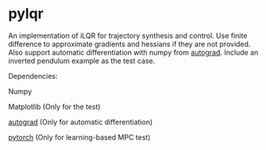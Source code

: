 # pylqr
An implementation of iLQR for trajectory synthesis and control. Use finite difference to approximate gradients and hessians if they are not provided. Also support automatic differentiation with numpy from [autograd](https://github.com/HIPS/autograd). Include an inverted pendulum example as the test case.

Dependencies:

Numpy

Matplotlib (Only for the test)

[autograd](https://github.com/HIPS/autograd) (Only for automatic differentiation)

[pytorch](https://pytorch.org/) (Only for learning-based MPC test)
